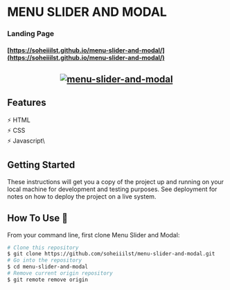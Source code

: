 # MENU SLIDER AND MODAL

### Landing Page
#### [https://soheiiilst.github.io/menu-slider-and-modal/](https://soheiiilst.github.io/menu-slider-and-modal/)
<h2 align="center">
  <a href="https://img.techpowerup.org/200810/menu-slider-and-modal.png" target="_blank"><img src="https://img.techpowerup.org/200810/menu-slider-and-modal.png" border="0" alt="menu-slider-and-modal" /></a>
  <br>
</h2>

## Features

⚡️ HTML\
⚡️ CSS\
⚡️ Javascript\

## Getting Started

These instructions will get you a copy of the project up and running on your local machine for development and testing purposes. See deployment for notes on how to deploy the project on a live system.

## How To Use 🔧

From your command line, first clone Menu Slider and Modal:

```bash
# Clone this repository
$ git clone https://github.com/soheiiilst/menu-slider-and-modal.git
# Go into the repository
$ cd menu-slider-and-modal
# Remove current origin repository
$ git remote remove origin
```
